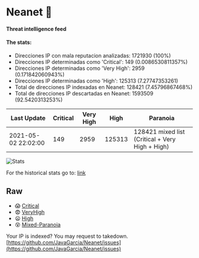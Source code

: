 # Neanet :hocho:
#### Threat intelligence feed
#### The stats:

- Direcciones IP con mala reputacion analizadas: 1721930 (100%)
- Direcciones IP determinadas como 'Critical':  149 (0.0086530811357%)
- Direcciones IP determinadas como 'Very High':  2959 (0.171842060943%)
- Direcciones IP determinadas como 'High':  125313 (7.27747353261)
- Total de direcciones IP indexadas en Neanet:  128421 (7.45796867468%)
- Total de direcciones IP descartadas en Neanet:  1593509 (92.5420313253%)

| Last Update | Critical | Very High | High | Paranoia |
| --- | --- | --- | --- | --- |
| 2021-05-02 22:02:00 | 149 | 2959 | 125313 | 128421 mixed list (Critical + Very High + High)|

![Stats](https://docs.google.com/spreadsheets/d/e/2PACX-1vSnaNMIXVabIpDJjufMlzH7poXnshF3mgd8Is1g9ytUEzVsP5my4Trn8f-xkoLLQ38xpL3HtmUexLo6/pubchart?oid=501124687&format=image)

For the historical stats go to: [link](/stats.csv)
## Raw
- :scream: [Critical](https://raw.githubusercontent.com/JavaGarcia/Neanet/master/blacklists/neanet_critical.txt)
- :fearful: [VeryHigh](https://raw.githubusercontent.com/JavaGarcia/Neanet/master/blacklists/neanet_veryHigh.txtt)
- :frowning: [High](https://raw.githubusercontent.com/JavaGarcia/Neanet/master/blacklists/neanet_high.txt)
- :dizzy_face: [Mixed-Paranoia](https://raw.githubusercontent.com/JavaGarcia/Neanet/master/blacklists/neanet_all.txt)


Your IP is indexed? You may request to takedown. [https://github.com/JavaGarcia/Neanet/issues](https://github.com/JavaGarcia/Neanet/issues)




































































































































































































































































































































































































































































































































































































































































































































































































































































































































































































































































































































































































































































































































































































































































































































































































































































































































































































































































































































































































































































































































































































































































































































































































































































































































































































































































































































































































































































































































































































































































































































































































































































































































































































































































































































































































































































































































































































































































































































































































































































































































































































































































































































































































































































































































































































































































































































































































































































































































































































































































































































































































































































































































































































































































































































































































































































































































































































































































































































































































































































































































































































































































